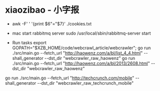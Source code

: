 xiaozibao - 小字报
=========
- awk -F'	' '{print $6"="$7}' ./cookies.txt

- mac start rabbitmq server
sudo /usr/local/sbin/rabbitmq-server start

- Run tasks
export GOPATH="$XZB_HOME/code/webcrawl_article/webcrawler"; 
go run ./src/main.go --fetch_url "http://haowenz.com/a/bl/list_4_4.html" --shall_generator --dst_dir "webcrawler_raw_haowenz"
go run ./src/main.go --fetch_url "http://haowenz.com/a/bl/2013/2608.html" --dst_dir "webcrawler_raw_haowenz"

go run ./src/main.go --fetch_url "http://techcrunch.com/mobile" --shall_generator --dst_dir "webcrawler_raw_techcrunch_mobile"

